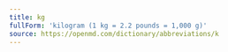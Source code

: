 ```yaml
---
title: kg
fullForm: 'kilogram (1 kg = 2.2 pounds = 1,000 g)'
source: https://openmd.com/dictionary/abbreviations/k
---
```

